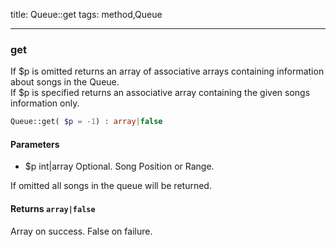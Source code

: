 title: Queue::get
tags: method,Queue

---

<div class="method">
<h3 class="method-name">get</h3>
<p>If $p is omitted returns an array of associative arrays containing information about songs in the Queue.<br>If $p is specified returns an associative array containing the given songs information only.</p>

```php
Queue::get( $p = -1) : array|false
```

#### Parameters

*  $p int|array Optional. Song Position or Range.

If omitted all songs in the queue will be returned.


#### Returns `array|false`

Array on success. False on failure.


</div>